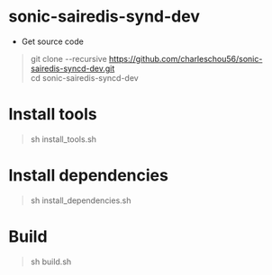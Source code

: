 # sonic-sairedis-synd-dev

- Get source code
> git clone --recursive https://github.com/charleschou56/sonic-sairedis-syncd-dev.git  
cd sonic-sairedis-syncd-dev

# Install tools
> sh install_tools.sh

# Install dependencies
> sh install_dependencies.sh

# Build
> sh build.sh
 

